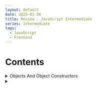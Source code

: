 ```yaml
---
layout: default
date: 2023-01-30
title: Review - JavaScript Intermediate
series: Intermediate
tags:
  - JavaScript
  - Frontend
---
```

# Contents
<details>
  <summary>Objects And Object Constructors</summary>

<details>
  <summary>Write an object constructor and instantiate the object.</summary>


</details>

<details>
  <summary>Describe what a prototype is and how it can be used.</summary>


</details>

<details>
  <summary>Explain prototypal inheritance.</summary>


</details>

<details>
  <summary>Understand the basic do’s and don’t’s of prototypical inheritance.</summary>


</details>

<details>
  <summary>Explain what Object.create does</summary>


</details>

<details>
  <summary>How does this behave in different situations?</summary>


</details>

</details>

<details>
  <summary></summary>


</details>

















 